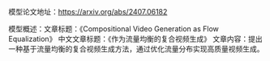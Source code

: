 模型论文地址：https://arxiv.org/abs/2407.06182

模型概述：文章标题：《Compositional Video Generation as Flow Equalization》
中文文章标题：《作为流量均衡的复合视频生成》
文章内容：提出一种基于流量均衡的复合视频生成方法，通过优化流量分布实现高质量视频生成。
